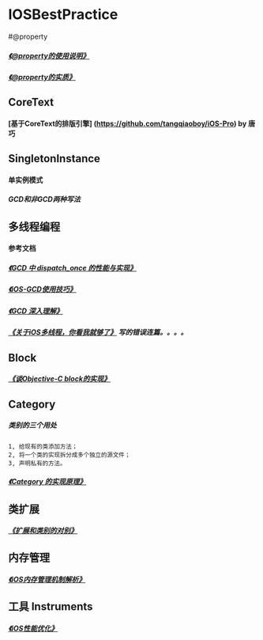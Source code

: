 # IOSBestPractice

#@property
##### [《@property的使用说明》](http://www.devtalking.com/articles/you-should-to-know-property/)
##### [《@property的实质》](https://github.com/ChenYilong/iOSInterviewQuestions/blob/master/01%E3%80%8A%E6%8B%9B%E8%81%98%E4%B8%80%E4%B8%AA%E9%9D%A0%E8%B0%B1%E7%9A%84iOS%E3%80%8B%E9%9D%A2%E8%AF%95%E9%A2%98%E5%8F%82%E8%80%83%E7%AD%94%E6%A1%88/%E3%80%8A%E6%8B%9B%E8%81%98%E4%B8%80%E4%B8%AA%E9%9D%A0%E8%B0%B1%E7%9A%84iOS%E3%80%8B%E9%9D%A2%E8%AF%95%E9%A2%98%E5%8F%82%E8%80%83%E7%AD%94%E6%A1%88%EF%BC%88%E4%B8%8A%EF%BC%89.md#6-property-%E7%9A%84%E6%9C%AC%E8%B4%A8%E6%98%AF%E4%BB%80%E4%B9%88ivargettersetter-%E6%98%AF%E5%A6%82%E4%BD%95%E7%94%9F%E6%88%90%E5%B9%B6%E6%B7%BB%E5%8A%A0%E5%88%B0%E8%BF%99%E4%B8%AA%E7%B1%BB%E4%B8%AD%E7%9A%84)

## CoreText
#### [基于CoreText的排版引擎] (https://github.com/tangqiaoboy/iOS-Pro) by 唐巧

## SingletonInstance
#### 单实例模式 
##### GCD和非GCD两种写法


## 多线程编程
#### 参考文档  

##### [《GCD 中 dispatch_once 的性能与实现》](http://blog.jimmyis.in/dispatch_once/)
##### [《iOS-GCD使用技巧》](http://cnbin.github.io/blog/2015/05/26/ios-gcdshi-yong-ji-qiao/)
##### [《GCD 深入理解》](https://github.com/nixzhu/dev-blog/blob/master/2014-04-19-grand-central-dispatch-in-depth-part-1.md)
##### [《关于iOS多线程，你看我就够了》](http://www.cocoachina.com/ios/20150731/12819.html) 写的错误连篇。。。。

## Block
##### [《谈Objective-C block的实现》](http://blog.devtang.com/2013/07/28/a-look-inside-blocks/)

## Category
##### 类别的三个用处
    1, 给现有的类添加方法；
    2, 将一个类的实现拆分成多个独立的源文件；
    3, 声明私有的方法。
##### [《Category 的实现原理》](http://blog.leichunfeng.com/blog/2015/05/18/objective-c-category-implementation-principle/)

## 类扩展
##### [《扩展和类别的对别》](http://www.jianshu.com/p/18d48e7f2aad)

## 内存管理
##### [《iOS内存管理机制解析》](http://www.jianshu.com/p/66b5d43b6ac4)

## 工具 Instruments
##### [《iOS性能优化》](http://www.jianshu.com/p/9e1f0b44935c)
